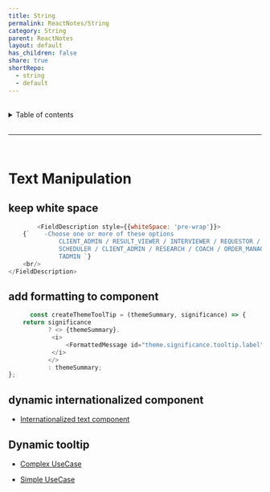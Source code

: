 ```yaml
---
title: String
permalink: ReactNotes/String
category: String
parent: ReactNotes
layout: default
has_children: false
share: true
shortRepo:
  - string
  - default          
---
```


<br/>          

<details markdown="block">                
<summary>                
Table of contents                
</summary>                
{: .text-delta }                
1. TOC                
{:toc}                
</details>                

<br/>                

***                

<br/>

# Text Manipulation

## keep white space

```javascript
        <FieldDescription style={{whiteSpace: 'pre-wrap'}}>
    {`    -Choose one or more of these options
              CLIENT_ADMIN / RESULT_VIEWER / INTERVIEWER / REQUESTOR /
              SCHEDULER / CLIENT_ADMIN / RESEARCH / COACH / ORDER_MANAGER /
              TADMIN `}
    <br/>
</FieldDescription> 
```

## add formatting to component

```javascript
      const createThemeToolTip = (themeSummary, significance) => {
    return significance
           ? <> {themeSummary}.
            <i>
                <FormattedMessage id="theme.significance.tooltip.label"/>
            </i>
           </>
           : themeSummary;
};
```

## dynamic internationalized component

- [Internationalized text component](https://gist.github.com/14paxton/bd94c13e40f4faa41d65442d015b2a1f)

## Dynamic tooltip

- [Complex UseCase](https://gist.github.com/14paxton/9c745874ec384add89c1908c73832594)

- [Simple UseCase](https://github.com/14paxton/ToolTipTextComponent)